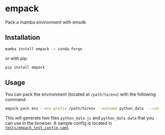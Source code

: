 # empack

Pack a mamba environment with emsdk

## Installation

```bash
mamba install empack -c conda-forge
```

or with pip:

```bash
pip install empack
```

## Usage

You can pack the  environment (located at `/path/to/env`) with the following command:

```bash
empack pack env --env-prefix /path/to/env --outname python_data  --config /path/to/config.yaml
```

This will generate two files `python_data.js` and `python_data.data` that you can use in the browser.
A sample config is located in [`tests/empack_test_config.yaml`](https://github.com/emscripten-forge/empack/blob/main/tests/empack_test_config.yaml)
